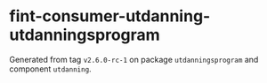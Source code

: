 # fint-consumer-utdanning-utdanningsprogram

Generated from tag `v2.6.0-rc-1` on package `utdanningsprogram` and component `utdanning`.
